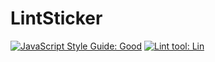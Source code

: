 # LintSticker

[![JavaScript Style Guide: Good](https://img.shields.io/badge/code%20style-LintSticker-brightgreen.svg?style=flat)](https://github.com/MimoSaha/LintSticker "JavaScript The Good Parts")
[![Lint tool: Lin](https://img.shields.io/badge/Lint_tool-LintSticker-2e99e9.svg?style=flat)](https://mimosaha.github.io/LintSticker/docs/link_reports/lint-report.html)
